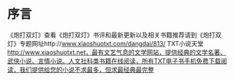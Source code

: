 # 序言
﻿《炮打双灯》查看《炮打双灯》书评和最新更新以及相关书籍推荐请到《炮打双灯》专题网址http://www.xiaoshuotxt.com/dangdai/813/ 
TXT小说天堂  http://www.xiaoshuotxt.net，最有文艺气息的文学网站，提供经典的文学名著、武侠小说、言情小说、人文社科类书籍在线阅读，所有TXT电子书手机免费下载阅读，我们提供给您的小说不求最多，但求最经典最完整

